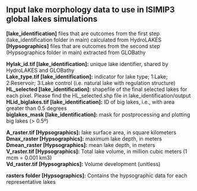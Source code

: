 ## Input lake morphology data to use in ISIMIP3 global lakes simulations <br />

**[lake_identification]** files that are outcomes from the first step (lake_identification folder in main) calculated from HydroLAKES <br />
**[Hypsographics]** files that are outcomes from the second step (Hypsographics folder in main) extracted from GLOBathy<br />

**Hylak_id.tif [lake_identification]:** unique lake identifier, shared by HydroLAKES and GLOBathy<br />
**Lake_type.tif [lake_identification]:** indicator for lake type; 1:Lake; 2:Reservoir; 3:Lake control (i.e. natural lake with regulation structure)<br />
**HL_selected [lake_identification]:** shapefile of the final selected lakes for each pixel. Please find the HL_selected.shp file in lake_identification/output<br />
**HLid_biglakes.tif [lake_identification]:** ID of big lakes, i.e., with area greater than 0.5 degrees <br />
**biglakes_mask [lake_identification]:**  mask for postprocessing and plotting big lakes (> 0.5º) <br />

**A_raster.tif [Hypsographics]:** lake surface area, in square kilometers <br />
**Dmax_raster [Hypsographics]:** maximum lake depth, in meters <br />
**Dmean_raster [Hypsographics]:** mean lake depth, in meters <br />
**V_raster.tif [Hypsographics]:** Total lake volume, in million cubic meters (1 mcm = 0.001 km3)<br />
**Vd_raster.tif [Hypsographics]:** Volume development (unitless) <br />

**rasters folder [Hypsographics]:** Contains the hypsographic data for each representative lakes<br />
